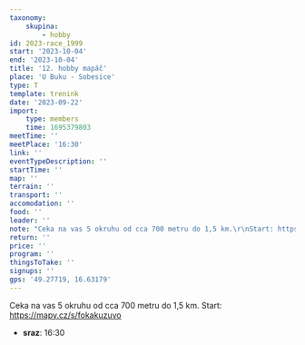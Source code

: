 ```yaml
---
taxonomy:
    skupina:
        - hobby
id: 2023-race_1999
start: '2023-10-04'
end: '2023-10-04'
title: '12. hobby mapáč'
place: 'U Buku - Sobesice'
type: T
template: trenink
date: '2023-09-22'
import:
    type: members
    time: 1695379803
meetTime: ''
meetPlace: '16:30'
link: ''
eventTypeDescription: ''
startTime: ''
map: ''
terrain: ''
transport: ''
accomodation: ''
food: ''
leader: ''
note: "Ceka na vas 5 okruhu od cca 700 metru do 1,5 km.\r\nStart: https://mapy.cz/s/fokakuzuvo"
return: ''
price: ''
program: ''
thingsToTake: ''
signups: ''
gps: '49.27719, 16.63179'
---
```


Ceka na vas 5 okruhu od cca 700 metru do 1,5 km.
Start: https://mapy.cz/s/fokakuzuvo
* **sraz**: 16:30

